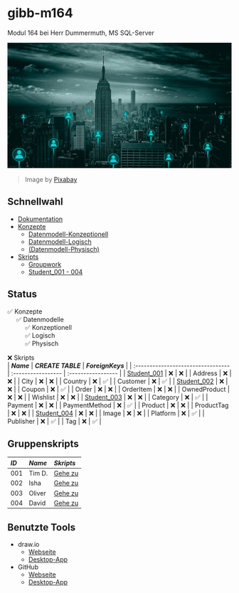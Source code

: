 # gibb-m164
Modul 164 bei Herr Dummermuth, MS SQL-Server

![Thumbnail](Zusatzmaterial/thumbnail.jpg)
> Image by [Pixabay](https://pixabay.com/)

## Schnellwahl
- [Dokumentation](Dokumentation/IET-164_Dokumentation_Dummermuth.docx?raw=1)
- [Konzepte](Konzepte)
  - [Datenmodell-Konzeptionell](Konzepte/Datenmodell-Konzeptionell.png?raw=1)
  - [Datenmodell-Logisch](Konzepte/Datenmodell-Logisch.png?raw=1)
  - [\(Datenmodell-Physisch\)](Konzepte/Datenmodell-Physisch.png?raw=1)
- [Skripts](Skripts)
  - [Groupwork](Skripts/Groupwork)
  - [Student_001 - 004](#gruppenskripts)

## Status
:white_check_mark: Konzepte  
&nbsp;&nbsp;&nbsp;&nbsp;&nbsp;:white_check_mark: Datenmodelle  
&nbsp;&nbsp;&nbsp;&nbsp;&nbsp;&nbsp;&nbsp;&nbsp;&nbsp;&nbsp;:white_check_mark: Konzeptionell  
&nbsp;&nbsp;&nbsp;&nbsp;&nbsp;&nbsp;&nbsp;&nbsp;&nbsp;&nbsp;:white_check_mark: Logisch  
&nbsp;&nbsp;&nbsp;&nbsp;&nbsp;&nbsp;&nbsp;&nbsp;&nbsp;&nbsp;:white_check_mark: Physisch  

:x: Skripts   
| ***Name***                         | ***CREATE TABLE*** | ***ForeignKeys***  |
| :--------------------------------- | :----------------- | :----------------- |
| [Student_001](Skripts/Student_001) | :x:                | :x:                |
| Address                            | :x:                | :x:                |
| City                               | :x:                | :x:                |
| Country                            | :x:                | :white_check_mark: |
| Customer                           | :x:                | :white_check_mark: |
| [Student_002](Skripts/Student_002) | :x:                | :x:                |
| Coupon                             | :x:                | :white_check_mark: |
| Order                              | :x:                | :x:                |
| OrderItem                          | :x:                | :x:                |
| OwnedProduct                       | :x:                | :x:                |
| Wishlist                           | :x:                | :x:                |
| [Student_003](Skripts/Student_003) | :x:                | :x:                |
| Category                           | :x:                | :white_check_mark: |
| Payment                            | :x:                | :x:                |
| PaymentMethod                      | :x:                | :white_check_mark: |
| Product                            | :x:                | :x:                |
| ProductTag                         | :x:                | :x:                |
| [Student_004](Skripts/Student_004) | :x:                | :x:                |
| Image                              | :x:                | :x:                |
| Platform                           | :x:                | :white_check_mark: |
| Publisher                          | :x:                | :white_check_mark: |
| Tag                                | :x:                | :white_check_mark: |
               
## Gruppenskripts
| ***ID*** | ***Name*** | ***Skripts***                  |
| :------- | :--------- | :----------------------------- |
| 001      | Tim D.     | [Gehe zu](Skripts/Student_001) |
| 002      | Isha       | [Gehe zu](Skripts/Student_002) |
| 003      | Oliver     | [Gehe zu](Skripts/Student_003) |
| 004      | David      | [Gehe zu](Skripts/Student_004) |

## Benutzte Tools
- draw.io
  - [Webseite](https://app.diagrams.net/)
  - [Desktop-App](https://github.com/jgraph/drawio-desktop/releases/latest)
- GitHub
  - [Webseite](https://github.com/)
  - [Desktop-App](https://github.com/desktop/desktop#where-can-i-get-it)
